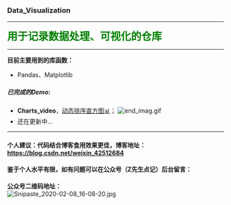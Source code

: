 ### Data_Visualization

---

<font size= 5 color ='green'>**用于记录数据处理、可视化的仓库**</font>

---

**目前主要用到的库函数：**

* Pandas、Matplotlib

##### 已完成的Demo:

* **Charts_video**，[动态排序直方图:bar_chart:](https://github.com/Largefreedom/Data_Visualization/tree/master/Chart_video)；
![end_imag.gif](http://ww1.sinaimg.cn/large/007wRTdIly1gbtf1twui3g30q20f9kjl.gif)
* 还在更新中...

----

#### 个人建议：代码结合博客食用效果更佳，博客地址：https://blog.csdn.net/weixin_42512684

#### 鉴于个人水平有限，如有问题可以在公众号（Z先生点记）后台留言：

**公众号二维码地址：**
<br>
![Snipaste_2020-02-08_16-08-20.jpg](http://ww1.sinaimg.cn/large/007wRTdIly1gbp24g2fhlj30kc07a0th.jpg)
